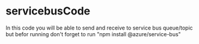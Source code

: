 # servicebusCode
In this code you will be able to send and receive to service bus queue/topic
but befor running don't forget to run "npm install @azure/service-bus" 
